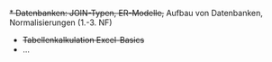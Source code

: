 ~~* Datenbanken: JOIN-Typen, ER-Modelle,~~ Aufbau von Datenbanken, Normalisierungen (1.-3. NF)
* ~~Tabellenkalkulation Excel-Basics~~
* ...